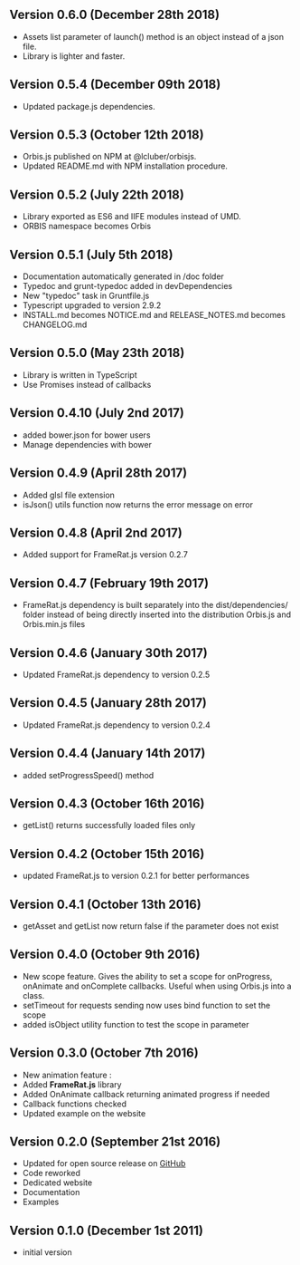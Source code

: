 Version 0.6.0 (December 28th 2018)
-----------------------------
 * Assets list parameter of launch() method is an object instead of a json file.
 * Library is lighter and faster.

Version 0.5.4 (December 09th 2018)
-----------------------------
 * Updated package.js dependencies.

Version 0.5.3 (October 12th 2018)
-----------------------------
 * Orbis.js published on NPM at @lcluber/orbisjs.
 * Updated README.md with NPM installation procedure.

Version 0.5.2 (July 22th 2018)
------------------------------
 * Library exported as ES6 and IIFE modules instead of UMD.
 * ORBIS namespace becomes Orbis

Version 0.5.1 (July 5th 2018)
------------------------------
 * Documentation automatically generated in /doc folder
 * Typedoc and grunt-typedoc added in devDependencies
 * New "typedoc" task in Gruntfile.js
 * Typescript upgraded to version 2.9.2
 * INSTALL.md becomes NOTICE.md and RELEASE_NOTES.md becomes CHANGELOG.md

 Version 0.5.0 (May 23th 2018)
------------------------------
 * Library is written in TypeScript
 * Use Promises instead of callbacks

Version 0.4.10 (July 2nd 2017)
------------------------------
 * added bower.json for bower users
 * Manage dependencies with bower

Version 0.4.9 (April 28th 2017)
------------------------------
 * Added glsl file extension
 * isJson() utils function now returns the error message on error

Version 0.4.8 (April 2nd 2017)
------------------------------
 * Added support for FrameRat.js version 0.2.7

Version 0.4.7 (February 19th 2017)
------------------------------
 * FrameRat.js dependency is built separately into the dist/dependencies/ folder instead of being directly inserted into the distribution Orbis.js and Orbis.min.js files

Version 0.4.6 (January 30th 2017)
 ------------------------------
 * Updated FrameRat.js dependency to version 0.2.5

Version 0.4.5 (January 28th 2017)
 ------------------------------
 * Updated FrameRat.js dependency to version 0.2.4

Version 0.4.4 (January 14th 2017)
------------------------------
 * added setProgressSpeed() method

Version 0.4.3 (October 16th 2016)
------------------------------
 * getList() returns successfully loaded files only

Version 0.4.2 (October 15th 2016)
------------------------------
 * updated FrameRat.js to version 0.2.1 for better performances

Version 0.4.1 (October 13th 2016)
------------------------------
 * getAsset and getList now return false if the parameter does not exist

Version 0.4.0 (October 9th 2016)
------------------------------
 * New scope feature. Gives the ability to set a scope for onProgress, onAnimate and onComplete callbacks. Useful when using Orbis.js into a class.
 * setTimeout for requests sending now uses bind function to set the scope
 * added isObject utility function to test the scope in parameter

Version 0.3.0 (October 7th 2016)
------------------------------
 * New animation feature :
  * Added **FrameRat.js** library
  * Added OnAnimate callback returning animated progress if needed
 * Callback functions checked
 * Updated example on the website

Version 0.2.0 (September 21st 2016)
------------------------------
 * Updated for open source release on [GitHub](https://github.com/LCluber/Orbis.js)
 * Code reworked
 * Dedicated website
 * Documentation
 * Examples

Version 0.1.0 (December 1st 2011)
-----------------------------
 * initial version
